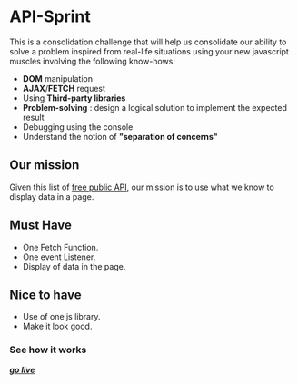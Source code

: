# API-Sprint

This is a consolidation challenge that will help us consolidate our ability to solve a problem inspired from real-life situations using your new javascript muscles involving the following know-hows:

- **DOM** manipulation
- **AJAX**/**FETCH** request
- Using **Third-party libraries**
- **Problem-solving** : design a logical solution to implement the expected result
- Debugging using the console
- Understand the notion of **"separation of concerns"**

## Our mission

Given this list of [free public API](https://github.com/public-apis/public-apis), our mission is to use what we know to display data in a page.

## Must Have

- One Fetch Function.
- One event Listener.
- Display of data in the page.


## Nice to have

- Use of one js library.
- Make it look good.

### See how it works
[***go live***](https://shticrina.github.io/API-Sprint/)
